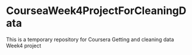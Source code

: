 # CourseaWeek4ProjectForCleaningData
This is a temporary repository for Coursera Getting and cleaning data Week4 project
